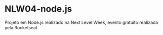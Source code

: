 # NLW04-node.js
Projeto em Node.js realizado na Next Level Week, evento gratuito realizada pela Rocketseat
